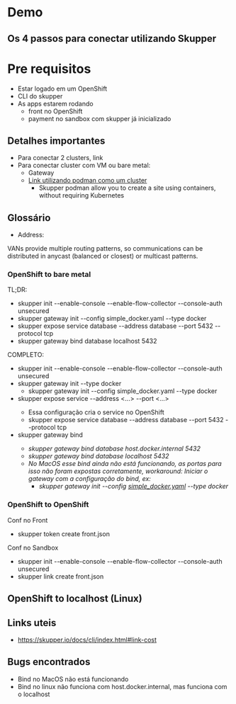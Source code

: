 # Demo

## Os 4 passos para conectar utilizando Skupper

# Pre requisitos
- Estar logado em um OpenShift
- CLI do skupper
- As apps estarem rodando 
  - front no OpenShift
  - payment no sandbox com skupper já inicializado

## Detalhes importantes
- Para conectar 2 clusters, link
- Para conectar cluster com VM ou bare metal: 
  - Gateway
  - [Link utilizando podman como um cluster](https://skupper.io/docs/cli/podman.html)
    - Skupper podman allow you to create a site using containers, without requiring Kubernetes

## Glossário
- Address: 

VANs provide multiple routing patterns, so communications can be distributed in anycast (balanced or closest) or multicast patterns.

### OpenShift to bare metal

 TL;DR:
- skupper init --enable-console --enable-flow-collector --console-auth unsecured
- skupper gateway init --config simple_docker.yaml --type docker
- skupper expose service database --address database --port 5432 --protocol tcp
- skupper gateway bind database localhost 5432


COMPLETO:

- skupper init --enable-console --enable-flow-collector --console-auth unsecured
- skupper gateway init --type docker
  - skupper gateway init --config simple_docker.yaml --type docker
- skupper expose service <NAME> --address <...> --port <...>
  - Essa configuração cria o service no OpenShift
  - skupper expose service database --address database --port 5432 --protocol tcp
- skupper gateway bind <address> <host> <port>
  - skupper gateway bind database host.docker.internal 5432
  - skupper gateway bind database localhost 5432
  - No MacOS esse bind ainda não está funcionando, as portas para isso não foram expostas corretamente, workaround: Iniciar o gateway com a configuração do bind, ex:
    - skupper gateway init --config [simple_docker.yaml](https://raw.githubusercontent.com/viniciusfcf/service-interconnect-sandbox-demo/main/simple_docker.yaml) --type docker

### OpenShift to OpenShift

Conf no Front
- skupper token create front.json

Conf no Sandbox
- skupper init --enable-console --enable-flow-collector --console-auth unsecured
- skupper link create front.json


## OpenShift to localhost (Linux)

## Links uteis
- https://skupper.io/docs/cli/index.html#link-cost

## Bugs encontrados
- Bind no MacOS não está funcionando
- Bind no linux não funciona com host.docker.internal, mas funciona com o localhost
